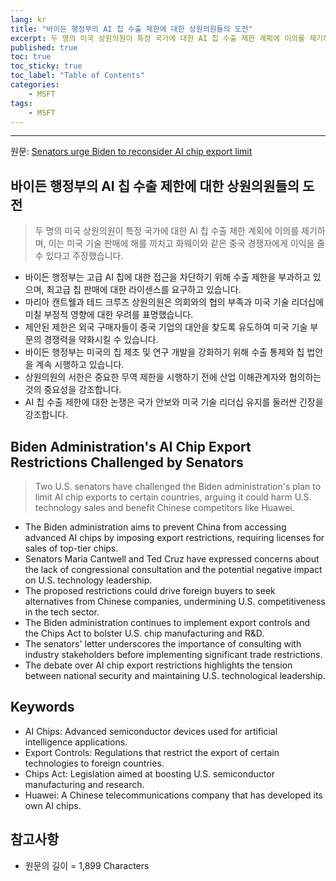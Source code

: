 ```yaml
---
lang: kr
title: "바이든 행정부의 AI 칩 수출 제한에 대한 상원의원들의 도전"
excerpt: 두 명의 미국 상원의원이 특정 국가에 대한 AI 칩 수출 제한 계획에 이의를 제기하며, 이는 미국 기술 판매에 해를 끼치고 화웨이와 같은 중국 경쟁자에게 이익을 줄 수 있다고 주장했습니다.
published: true
toc: true
toc_sticky: true
toc_label: "Table of Contents"
categories:
    - MSFT
tags:
    - MSFT
---
```


---

  원문: [Senators urge Biden to reconsider AI chip export limit](https://www.investing.com/news/stock-market-news/senators-urge-biden-to-reconsider-ai-chip-export-limit-93CH-3785131)

## 바이든 행정부의 AI 칩 수출 제한에 대한 상원의원들의 도전

> 두 명의 미국 상원의원이 특정 국가에 대한 AI 칩 수출 제한 계획에 이의를 제기하며, 이는 미국 기술 판매에 해를 끼치고 화웨이와 같은 중국 경쟁자에게 이익을 줄 수 있다고 주장했습니다.


- 바이든 행정부는 고급 AI 칩에 대한 접근을 차단하기 위해 수출 제한을 부과하고 있으며, 최고급 칩 판매에 대한 라이센스를 요구하고 있습니다.
- 마리아 캔트웰과 테드 크루즈 상원의원은 의회와의 협의 부족과 미국 기술 리더십에 미칠 부정적 영향에 대한 우려를 표명했습니다.
- 제안된 제한은 외국 구매자들이 중국 기업의 대안을 찾도록 유도하여 미국 기술 부문의 경쟁력을 약화시킬 수 있습니다.
- 바이든 행정부는 미국의 칩 제조 및 연구 개발을 강화하기 위해 수출 통제와 칩 법안을 계속 시행하고 있습니다.
- 상원의원의 서한은 중요한 무역 제한을 시행하기 전에 산업 이해관계자와 협의하는 것의 중요성을 강조합니다.
- AI 칩 수출 제한에 대한 논쟁은 국가 안보와 미국 기술 리더십 유지를 둘러싼 긴장을 강조합니다.

## Biden Administration's AI Chip Export Restrictions Challenged by Senators

> Two U.S. senators have challenged the Biden administration's plan to limit AI chip exports to certain countries, arguing it could harm U.S. technology sales and benefit Chinese competitors like Huawei.


- The Biden administration aims to prevent China from accessing advanced AI chips by imposing export restrictions, requiring licenses for sales of top-tier chips.
- Senators Maria Cantwell and Ted Cruz have expressed concerns about the lack of congressional consultation and the potential negative impact on U.S. technology leadership.
- The proposed restrictions could drive foreign buyers to seek alternatives from Chinese companies, undermining U.S. competitiveness in the tech sector.
- The Biden administration continues to implement export controls and the Chips Act to bolster U.S. chip manufacturing and R&D.
- The senators' letter underscores the importance of consulting with industry stakeholders before implementing significant trade restrictions.
- The debate over AI chip export restrictions highlights the tension between national security and maintaining U.S. technological leadership.

## Keywords

- AI Chips: Advanced semiconductor devices used for artificial intelligence applications.
- Export Controls: Regulations that restrict the export of certain technologies to foreign countries.
- Chips Act: Legislation aimed at boosting U.S. semiconductor manufacturing and research.
- Huawei: A Chinese telecommunications company that has developed its own AI chips.

## 참고사항

- 원문의 길이 = 1,899 Characters


